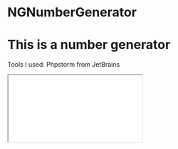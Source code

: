 # NGNumberGenerator
# This is a number generator


<p>
Tools I used:
  Phpstorm from JetBrains
</p>

<iframe src="video/rng.mov">
